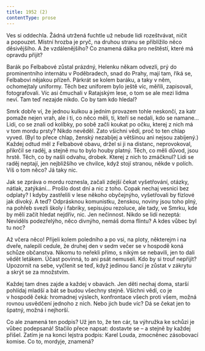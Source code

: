 ```yaml
---
title: 1952 (2)
contentType: prose
---
```


  

Ves si oddechla. Žádná utržená fuchtle už nebude lidi rozeštvávat, ničit a popouzet. Místní hrozba je pryč, na druhou stranu se přiblížilo něco děsivějšího. A že vzdálenějšího? Co znamená dálka pro neštěstí, které má opravdu přijít?

Barák po Felbabové zůstal prázdný, Helenku někam odvezli, prý do prominentního internátu v Poděbradech, snad do Prahy, mají tam, říká se, Felbabovi nějakou přízeň. Párkrát se kolem baráku, a taky v něm, ochomejtaly uniformy. Těch bez uniforem bylo ještě víc, měřili, zapisovali, fotografovali. Víc asi čmuchali v Ratajským lese, o tom se ale mezi lidma neví. Tam teď nezajde nikdo. Co by tam kdo hledal?

Smrk dobře ví, že jednou kulkou a jedním provazem tohle neskončí, za katr pomaže nejen vrah, ale i ti, co něco měli, ti, kteří se nedali, kdo se namane… Lidi, co se znali od kolíbky, po sobě začli koukat po očku, kterej z nich má v tom mordu prsty? Nikdo nevěděl. Zato všichni vědí, proč to ten chlap vyved. (Byl to přece chlap, ženský nezabíjej a většinou ani nejsou zabíjený.) Každej odtud měl z Felbabové obavu, držel si ji na distanc, neprovokoval, přikrčil se raděj, a stejně mu to bylo houby platný. Těch, co měli důvod, jsou hrstě. Těch, co by našli odvahu, drobek. Kterej z nich to zmáčknul? Lidi se raděj neptají, jen nejbližšího ve chvilce, když stojí stranou, někde v polích. Víš o tom něco? Já taky nic.

Jak se zpráva o mordu roznesla, začali zdejší čekat vyšetřování, otázky, nátlak, zatýkání… Prošlo dost dní a nic z toho. Copak nechaj vesnici bez odplaty? I kdyby zastřelili v lese někoho obyčejnýho, vyšetřovali by fízlové jak divoký. A teď? Odprásknou komunistku, ženskou, noviny jsou toho plný, na pohřeb svezli školy i fabriky, sepisujou rezoluce, ale tady, ve Smrku, kde by měli začít hledat nejdřív, nic. Jen nečinnost. Nikdo se lidí nezeptá: Neviděls podezřelýho, něco divnýho, nemáš doma flintu? A kdes vůbec byl tu noc?

Až včera něco! Přijeli kolem poledního a po vsi, na ploty, některejm i na dveře, nalepili cedule, že druhej den v sedm večer se v hospodě koná schůze občanstva. Nikomu to neřekli přímo, s nikým se nebavili, jen to dali vědět letákem. Účast povinná, to ani psát nemuseli. Kdo by si trouf nepřijít? Upozornit na sebe, vyčlenit se teď, když jedinou šancí je zůstat v zákrytu a skrýt se za množstvím.

Každej tam dnes zajde a každej v obavách. Jen děti nechaj doma, starší pohlídaj mladší a bát se budou všechny stejně. Všichni vědí, co je v hospodě čeká: hromadnej výslech, konfrontace všech proti všem, možná rovnou usvědčení jednoho z nich. Nebo jich bude víc? Dá se čekat jen to špatný, možná i nejhorší.

Co ale znamená ten podpis? Už jen to, že ten cár, ta výhružka ke schůzi je vůbec podepsaná! Stačilo přece napsat: dostavte se – a stejně by každej přišel. Zatím je na konci lejstra podpis: Karel Louda, zmocněnec zásobovací komise. Co to, mordyje, znamená?

